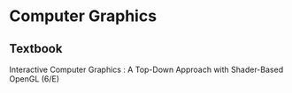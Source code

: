 # Computer Graphics

## Textbook
Interactive Computer Graphics : A Top-Down Approach with Shader-Based OpenGL (6/E)
